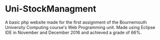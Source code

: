 # Uni-StockManagment
A basic php website made for the first assignment of the Bournemouth University Computing course's Web Programming unit. 
Made using Eclipse IDE in November and December 2016 and achieved a grade of 66%.